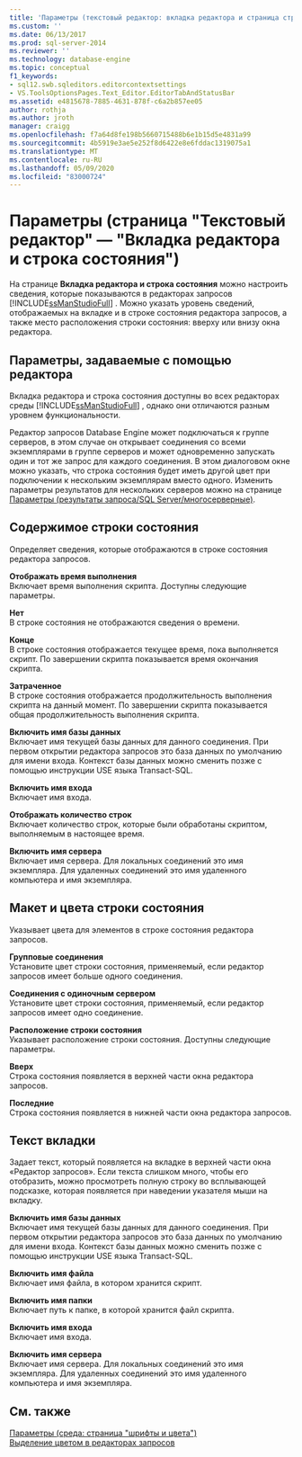 ```yaml
---
title: 'Параметры (текстовый редактор: вкладка редактора и страница строки состояния) | Документация Майкрософт'
ms.custom: ''
ms.date: 06/13/2017
ms.prod: sql-server-2014
ms.reviewer: ''
ms.technology: database-engine
ms.topic: conceptual
f1_keywords:
- sql12.swb.sqleditors.editorcontextsettings
- VS.ToolsOptionsPages.Text_Editor.EditorTabAndStatusBar
ms.assetid: e4815678-7885-4631-878f-c6a2b857ee05
author: rothja
ms.author: jroth
manager: craigg
ms.openlocfilehash: f7a64d8fe198b5660715488b6e1b15d5e4831a99
ms.sourcegitcommit: 4b5919e3ae5e252f8d6422e8e6fddac1319075a1
ms.translationtype: MT
ms.contentlocale: ru-RU
ms.lasthandoff: 05/09/2020
ms.locfileid: "83000724"
---
```

# <a name="options-text-editor-editor-tab-and-status-bar-page"></a>Параметры (страница "Текстовый редактор" — "Вкладка редактора и строка состояния")
  На странице **Вкладка редактора и строка состояния** можно настроить сведения, которые показываются в редакторах запросов [!INCLUDE[ssManStudioFull](../includes/ssmanstudiofull-md.md)] . Можно указать уровень сведений, отображаемых на вкладке и в строке состояния редактора запросов, а также место расположения строки состояния: вверху или внизу окна редактора.  
  
## <a name="option-settings-by-editor"></a>Параметры, задаваемые с помощью редактора  
 Вкладка редактора и строка состояния доступны во всех редакторах среды [!INCLUDE[ssManStudioFull](../includes/ssmanstudiofull-md.md)] , однако они отличаются разным уровнем функциональности.  
  
 Редактор запросов Database Engine может подключаться к группе серверов, в этом случае он открывает соединения со всеми экземплярами в группе серверов и может одновременно запускать один и тот же запрос для каждого соединения. В этом диалоговом окне можно указать, что строка состояния будет иметь другой цвет при подключении к нескольким экземплярам вместо одного. Изменить параметры результатов для нескольких серверов можно на странице [Параметры (результаты запроса/SQL Server/многосерверные)](../../2014/database-engine/options-query-results-sql-server-multi-server.md).  
  
## <a name="status-bar-content"></a>Содержимое строки состояния  
 Определяет сведения, которые отображаются в строке состояния редактора запросов.  
  
 **Отображать время выполнения**  
 Включает время выполнения скрипта. Доступны следующие параметры.  
  
 **Нет**  
 В строке состояния не отображаются сведения о времени.  
  
 **Конце**  
 В строке состояния отображается текущее время, пока выполняется скрипт. По завершении скрипта показывается время окончания скрипта.  
  
 **Затраченное**  
 В строке состояния отображается продолжительность выполнения скрипта на данный момент. По завершении скрипта показывается общая продолжительность выполнения скрипта.  
  
 **Включить имя базы данных**  
 Включает имя текущей базы данных для данного соединения. При первом открытии редактора запросов это база данных по умолчанию для имени входа. Контекст базы данных можно сменить позже с помощью инструкции USE языка Transact-SQL.  
  
 **Включить имя входа**  
 Включает имя входа.  
  
 **Отображать количество строк**  
 Включает количество строк, которые были обработаны скриптом, выполняемым в настоящее время.  
  
 **Включить имя сервера**  
 Включает имя сервера. Для локальных соединений это имя экземпляра. Для удаленных соединений это имя удаленного компьютера и имя экземпляра.  
  
## <a name="status-bar-layout-and-colors"></a>Макет и цвета строки состояния  
 Указывает цвета для элементов в строке состояния редактора запросов.  
  
 **Групповые соединения**  
 Установите цвет строки состояния, применяемый, если редактор запросов имеет больше одного соединения.  
  
 **Соединения с одиночным сервером**  
 Установите цвет строки состояния, применяемый, если редактор запросов имеет одно соединение.  
  
 **Расположение строки состояния**  
 Указывает расположение строки состояния. Доступны следующие параметры.  
  
 **Вверх**  
 Строка состояния появляется в верхней части окна редактора запросов.  
  
 **Последние**  
 Строка состояния появляется в нижней части окна редактора запросов.  
  
## <a name="tab-text"></a>Текст вкладки  
 Задает текст, который появляется на вкладке в верхней части окна «Редактор запросов». Если текста слишком много, чтобы его отобразить, можно просмотреть полную строку во всплывающей подсказке, которая появляется при наведении указателя мыши на вкладку.  
  
 **Включить имя базы данных**  
 Включает имя текущей базы данных для данного соединения. При первом открытии редактора запросов это база данных по умолчанию для имени входа. Контекст базы данных можно сменить позже с помощью инструкции USE языка Transact-SQL.  
  
 **Включить имя файла**  
 Включает имя файла, в котором хранится скрипт.  
  
 **Включить имя папки**  
 Включает путь к папке, в которой хранится файл скрипта.  
  
 **Включить имя входа**  
 Включает имя входа.  
  
 **Включить имя сервера**  
 Включает имя сервера. Для локальных соединений это имя экземпляра. Для удаленных соединений это имя удаленного компьютера и имя экземпляра.  
  
## <a name="see-also"></a>См. также  
 [Параметры &#40;среда: страница "шрифты и цвета"&#41;](../ssms/menu-help/options-environment-fonts-and-colors-page.md)   
 [Выделение цветом в редакторах запросов](../relational-databases/scripting/color-coding-in-query-editors.md)  
  
  
